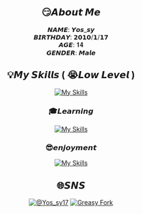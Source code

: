 <div align='center'>
  
## 😏𝘼𝙗𝙤𝙪𝙩 𝙈𝙚

𝙉𝘼𝙈𝙀: 𝙔𝙤𝙨_𝙨𝙮
<br>
𝘽𝙄𝙍𝙏𝙃𝘿𝘼𝙔: 𝟮𝟬𝟭𝟬/𝟭/𝟭𝟳
<br>
𝘼𝙂𝙀: 𝟏𝟒
<br>
𝙂𝙀𝙉𝘿𝙀𝙍: 𝙈𝙖𝙡𝙚

## 💡𝙈𝙮 𝙎𝙠𝙞𝙡𝙡𝙨 ( 😭𝙇𝙤𝙬 𝙇𝙚𝙫𝙚𝙡 )

[![My Skills](https://skillicons.dev/icons?i=bun,cloudflare,codepen,css,express,git,github,html,js,jquery,md,nextjs,nodejs,npm,pnpm,pug,react,sass,tailwind,threejs,ts,vercel,vscode,webpack&perline=9)](https://skillicons.dev)

### 🎓𝙇𝙚𝙖𝙧𝙣𝙞𝙣𝙜

[![My Skills](https://skillicons.dev/icons?i=c,cs,cpp,django,figma,firebase,java,prisma,py,supabase,visualstudio&perline=9)](https://skillicons.dev)

### 😎𝙚𝙣𝙟𝙤𝙮𝙢𝙚𝙣𝙩

[![My Skills](https://skillicons.dev/icons?i=blender,unity,unreal&perline=9)](https://skillicons.dev)

## 🌐𝙎𝙉𝙎
[![@Yos_sy17](https://img.shields.io/badge/@yos_sy17-000000.svg?logo=x&style=for-the-badge)](https://twitter.com/yos_sy17)
[![Greasy Fork](https://img.shields.io/badge/greasyfork-670000.svg?logo=greasyfork&style=for-the-badge)](https://greasyfork.org/ja/users/1319247-yos-sy)

</div>
